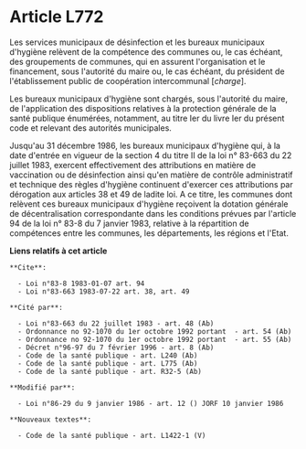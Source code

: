 # Article L772

Les services municipaux de désinfection et les bureaux municipaux d'hygiène relèvent de la compétence des communes ou, le cas
échéant, des groupements de communes, qui en assurent l'organisation et le financement, sous l'autorité du maire ou, le cas
échéant, du président de l'établissement public de coopération intercommunal [*charge*].

Les bureaux municipaux d'hygiène sont chargés, sous l'autorité du maire, de l'application des dispositions relatives à la
protection générale de la santé publique énumérées, notamment, au titre Ier du livre Ier du présent code et relevant des
autorités municipales.

Jusqu'au 31 décembre 1986, les bureaux municipaux d'hygiène qui, à la date d'entrée en vigueur de la section 4 du titre II de
la loi n° 83-663 du 22 juillet 1983, exercent effectivement des attributions en matière de vaccination ou de désinfection
ainsi qu'en matière de contrôle administratif et technique des règles d'hygiène continuent d'exercer ces attributions par
dérogation aux articles 38 et 49 de ladite loi. A ce titre, les communes dont relèvent ces bureaux municipaux d'hygiène
reçoivent la dotation générale de décentralisation correspondante dans les conditions prévues par l'article 94 de la loi n°
83-8 du 7 janvier 1983, relative à la répartition de compétences entre les communes, les départements, les régions et l'Etat.

**Liens relatifs à cet article**

	**Cite**:

	  - Loi n°83-8 1983-01-07 art. 94
	  - Loi n°83-663 1983-07-22 art. 38, art. 49

	**Cité par**:

	  - Loi n°83-663 du 22 juillet 1983 - art. 48 (Ab)
	  - Ordonnance no 92-1070 du 1er octobre 1992 portant  - art. 54 (Ab)
	  - Ordonnance no 92-1070 du 1er octobre 1992 portant  - art. 55 (Ab)
	  - Décret n°96-97 du 7 février 1996 - art. 8 (Ab)
	  - Code de la santé publique - art. L240 (Ab)
	  - Code de la santé publique - art. L775 (Ab)
	  - Code de la santé publique - art. R32-5 (Ab)

	**Modifié par**:

	  - Loi n°86-29 du 9 janvier 1986 - art. 12 () JORF 10 janvier 1986

	**Nouveaux textes**:

	  - Code de la santé publique - art. L1422-1 (V)
